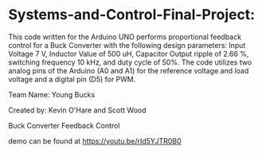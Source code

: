 # Systems-and-Control-Final-Project: 

This code written for the Arduino UNO performs proportional feedback control for a Buck Converter with the following design parameters: Input Voltage 7 V, Inductor Value of 500 uH, Capacitor Output ripple of 2.66 %, switching frequency 10 kHz, and duty cycle of 50%. The code utilizes two analog pins of the Arduino (A0 and A1) for the reference voltage and load voltage and a digital pin (D5) for PWM.

Team Name: Young Bucks

Created by: Kevin O'Hare and Scott Wood

Buck Converter Feedback Control

demo can be found at https://youtu.be/rId5YJTR0B0

